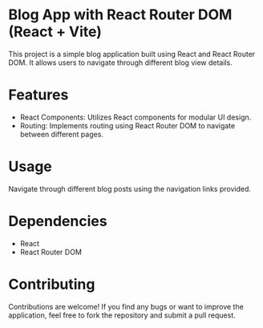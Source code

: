 # Blog App with React Router DOM (React + Vite)

This project is a simple blog application built using React and React Router DOM. It allows users to navigate through different blog view details.

# Features

- React Components: Utilizes React components for modular UI design.
- Routing: Implements routing using React Router DOM to navigate between different pages.

# Usage

Navigate through different blog posts using the navigation links provided.

# Dependencies

- React
- React Router DOM

# Contributing

Contributions are welcome! If you find any bugs or want to improve the application, feel free to fork the repository and submit a pull request.
